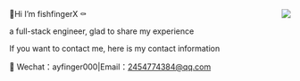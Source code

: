 <img align="right" src="https://github-readme-stats.vercel.app/api?username=fishfingerX&count_private=true&bg_color=fc5c7d,b671bc,6a82fb&title_color=fff&text_color=fff" />
🎈Hi I’m fishfingerX ⚰️

a full-stack engineer, glad to share my experience

If you want to contact me, here is my contact information

💬 Wechat：ayfinger000|Email：2454774384@qq.com
